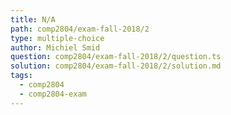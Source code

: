 ```yaml
---
title: N/A
path: comp2804/exam-fall-2018/2
type: multiple-choice
author: Michiel Smid
question: comp2804/exam-fall-2018/2/question.ts
solution: comp2804/exam-fall-2018/2/solution.md
tags:
  - comp2804
  - comp2804-exam
---
```

